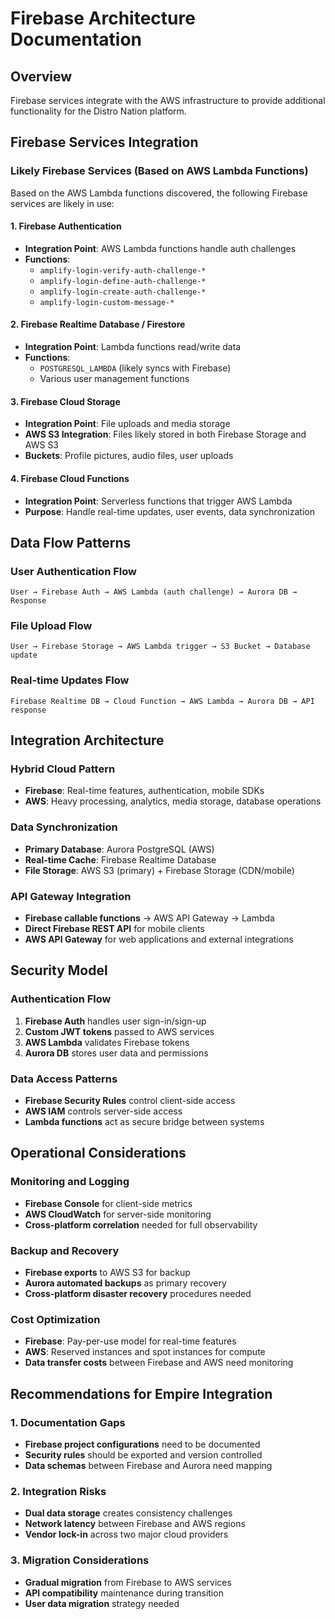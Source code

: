 # Firebase Architecture Documentation

## Overview
Firebase services integrate with the AWS infrastructure to provide additional functionality for the Distro Nation platform.

## Firebase Services Integration

### Likely Firebase Services (Based on AWS Lambda Functions)
Based on the AWS Lambda functions discovered, the following Firebase services are likely in use:

#### 1. Firebase Authentication
- **Integration Point**: AWS Lambda functions handle auth challenges
- **Functions**: 
  - `amplify-login-verify-auth-challenge-*`
  - `amplify-login-define-auth-challenge-*`
  - `amplify-login-create-auth-challenge-*`
  - `amplify-login-custom-message-*`

#### 2. Firebase Realtime Database / Firestore
- **Integration Point**: Lambda functions read/write data
- **Functions**:
  - `POSTGRESQL_LAMBDA` (likely syncs with Firebase)
  - Various user management functions

#### 3. Firebase Cloud Storage
- **Integration Point**: File uploads and media storage
- **AWS S3 Integration**: Files likely stored in both Firebase Storage and AWS S3
- **Buckets**: Profile pictures, audio files, user uploads

#### 4. Firebase Cloud Functions
- **Integration Point**: Serverless functions that trigger AWS Lambda
- **Purpose**: Handle real-time updates, user events, data synchronization

## Data Flow Patterns

### User Authentication Flow
```
User → Firebase Auth → AWS Lambda (auth challenge) → Aurora DB → Response
```

### File Upload Flow  
```
User → Firebase Storage → AWS Lambda trigger → S3 Bucket → Database update
```

### Real-time Updates Flow
```
Firebase Realtime DB → Cloud Function → AWS Lambda → Aurora DB → API response
```

## Integration Architecture

### Hybrid Cloud Pattern
- **Firebase**: Real-time features, authentication, mobile SDKs
- **AWS**: Heavy processing, analytics, media storage, database operations

### Data Synchronization
- **Primary Database**: Aurora PostgreSQL (AWS)
- **Real-time Cache**: Firebase Realtime Database
- **File Storage**: AWS S3 (primary) + Firebase Storage (CDN/mobile)

### API Gateway Integration
- **Firebase callable functions** → AWS API Gateway → Lambda
- **Direct Firebase REST API** for mobile clients
- **AWS API Gateway** for web applications and external integrations

## Security Model

### Authentication Flow
1. **Firebase Auth** handles user sign-in/sign-up
2. **Custom JWT tokens** passed to AWS services
3. **AWS Lambda** validates Firebase tokens
4. **Aurora DB** stores user data and permissions

### Data Access Patterns
- **Firebase Security Rules** control client-side access
- **AWS IAM** controls server-side access
- **Lambda functions** act as secure bridge between systems

## Operational Considerations

### Monitoring and Logging
- **Firebase Console** for client-side metrics
- **AWS CloudWatch** for server-side monitoring
- **Cross-platform correlation** needed for full observability

### Backup and Recovery
- **Firebase exports** to AWS S3 for backup
- **Aurora automated backups** as primary recovery
- **Cross-platform disaster recovery** procedures needed

### Cost Optimization
- **Firebase**: Pay-per-use model for real-time features
- **AWS**: Reserved instances and spot instances for compute
- **Data transfer costs** between Firebase and AWS need monitoring

## Recommendations for Empire Integration

### 1. Documentation Gaps
- **Firebase project configurations** need to be documented
- **Security rules** should be exported and version controlled
- **Data schemas** between Firebase and Aurora need mapping

### 2. Integration Risks
- **Dual data storage** creates consistency challenges
- **Network latency** between Firebase and AWS regions
- **Vendor lock-in** across two major cloud providers

### 3. Migration Considerations
- **Gradual migration** from Firebase to AWS services
- **API compatibility** maintenance during transition
- **User data migration** strategy needed
